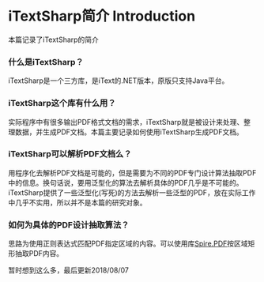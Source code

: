 # iTextSharp简介 Introduction
本篇记录了iTextSharp的简介

### 什么是iTextSharp？
iTextSharp是一个三方库，是iText的.NET版本，原版只支持Java平台。

### iTextSharp这个库有什么用？
实际程序中有很多输出PDF格式文档的需求，iTextSharp就是被设计来处理、整理数据，并生成PDF文档。本篇主要记录如何使用iTextSharp生成PDF文档。

### iTextSharp可以解析PDF文档么？
用程序化去解析PDF文档是可能的，但是需要为不同的PDF专门设计算法抽取PDF中的信息。换句话说，要用泛型化的算法去解析具体的PDF几乎是不可能的。
iTextSharp提供了一些泛型化(写死)的方法去解析一些泛型的PDF，放在实际工作中几乎不实用，所以并不是本篇的研究对象。

### 如何为具体的PDF设计抽取算法？
思路为使用正则表达式匹配PDF指定区域的内容。可以使用库[Spire.PDF](http://e-iceblue.cn/Introduce/Spire-PDF-NET.html)按区域矩形抽取PDF内容。

暂时想到这么多，最后更新2018/08/07
